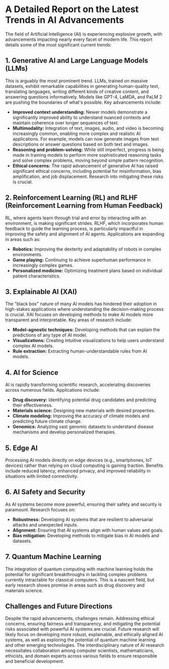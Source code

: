 # A Detailed Report on the Latest Trends in AI Advancements

The field of Artificial Intelligence (AI) is experiencing explosive growth, with advancements impacting nearly every facet of modern life. This report details some of the most significant current trends:

## 1. Generative AI and Large Language Models (LLMs)

This is arguably the most prominent trend. LLMs, trained on massive datasets, exhibit remarkable capabilities in generating human-quality text, translating languages, writing different kinds of creative content, and answering questions informatively. Models like GPT-4, LaMDA, and PaLM 2 are pushing the boundaries of what's possible. Key advancements include:

* **Improved context understanding:** Newer models demonstrate a significantly improved ability to understand nuanced contexts and maintain coherence over longer sequences of text.
* **Multimodality:** Integration of text, images, audio, and video is becoming increasingly common, enabling more complex and realistic AI applications. For example, models can now generate images from text descriptions or answer questions based on both text and images.
* **Reasoning and problem-solving:** While still imperfect, progress is being made in training models to perform more sophisticated reasoning tasks and solve complex problems, moving beyond simple pattern recognition.
* **Ethical concerns:** The rapid advancement of generative AI has raised significant ethical concerns, including potential for misinformation, bias amplification, and job displacement. Research into mitigating these risks is crucial.

## 2. Reinforcement Learning (RL) and RLHF (Reinforcement Learning from Human Feedback)

RL, where agents learn through trial and error by interacting with an environment, is making significant strides. RLHF, which incorporates human feedback to guide the learning process, is particularly impactful in improving the safety and alignment of AI agents. Applications are expanding in areas such as:

* **Robotics:** Improving the dexterity and adaptability of robots in complex environments.
* **Game playing:** Continuing to achieve superhuman performance in increasingly complex games.
* **Personalized medicine:** Optimizing treatment plans based on individual patient characteristics.

## 3. Explainable AI (XAI)

The "black box" nature of many AI models has hindered their adoption in high-stakes applications where understanding the decision-making process is crucial. XAI focuses on developing methods to make AI models more transparent and interpretable. Key areas of research include:

* **Model-agnostic techniques:** Developing methods that can explain the predictions of any type of AI model.
* **Visualizations:** Creating intuitive visualizations to help users understand complex AI models.
* **Rule extraction:** Extracting human-understandable rules from AI models.

## 4. AI for Science

AI is rapidly transforming scientific research, accelerating discoveries across numerous fields. Applications include:

* **Drug discovery:** Identifying potential drug candidates and predicting their effectiveness.
* **Materials science:** Designing new materials with desired properties.
* **Climate modeling:** Improving the accuracy of climate models and predicting future climate change.
* **Genomics:** Analyzing vast genomic datasets to understand disease mechanisms and develop personalized therapies.

## 5. Edge AI

Processing AI models directly on edge devices (e.g., smartphones, IoT devices) rather than relying on cloud computing is gaining traction. Benefits include reduced latency, enhanced privacy, and improved reliability in situations with limited connectivity.

## 6. AI Safety and Security

As AI systems become more powerful, ensuring their safety and security is paramount. Research focuses on:

* **Robustness:** Developing AI systems that are resilient to adversarial attacks and unexpected inputs.
* **Alignment:** Ensuring that AI systems align with human values and goals.
* **Bias mitigation:** Developing methods to mitigate bias in AI models and datasets.

## 7. Quantum Machine Learning

The integration of quantum computing with machine learning holds the potential for significant breakthroughs in tackling complex problems currently intractable for classical computers. This is a nascent field, but early research shows promise in areas such as drug discovery and materials science.

## Challenges and Future Directions

Despite the rapid advancements, challenges remain. Addressing ethical concerns, ensuring fairness and transparency, and mitigating the potential risks associated with powerful AI systems are crucial. Future research will likely focus on developing more robust, explainable, and ethically aligned AI systems, as well as exploring the potential of quantum machine learning and other emerging technologies. The interdisciplinary nature of AI research necessitates collaboration among computer scientists, mathematicians, ethicists, and domain experts across various fields to ensure responsible and beneficial development.